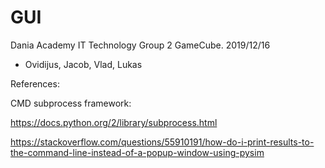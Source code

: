 # GUI
Dania Academy IT Technology Group 2 GameCube. 2019/12/16


* Ovidijus, Jacob, Vlad, Lukas 


References:

CMD subprocess framework:

https://docs.python.org/2/library/subprocess.html

https://stackoverflow.com/questions/55910191/how-do-i-print-results-to-the-command-line-instead-of-a-popup-window-using-pysim
